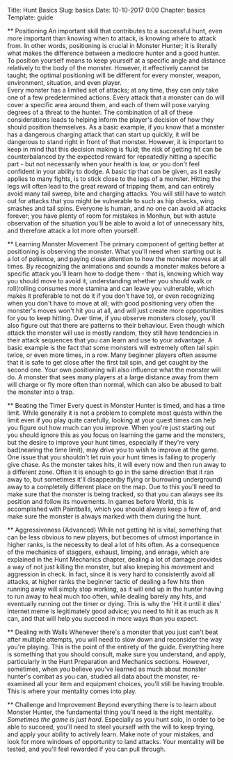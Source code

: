 Title: Hunt Basics
Slug: basics
Date: 10-10-2017 0:00
Chapter: basics
Template: guide

** Positioning
An important skill that contributes to a successful hunt, even more important than knowing when to attack, is knowing where to attack from. In other words, positioning is crucial in Monster Hunter; it is literally what makes the difference between a mediocre hunter and a good hunter. To position yourself means to keep yourself at a specific angle and distance relatively to the body of the monster. However, it effectively cannot be taught; the optimal positioning will be different for every monster, weapon, environment, situation, and even player.  
Every monster has a limited set of attacks; at any time, they can only take one of a few predetermined actions. Every attack that a monster can do will cover a specific area around them, and each of them will pose varying degrees of a threat to the hunter. The combination of all of these considerations leads to helping inform the player's decision of how they should position themselves. As a basic example, if you know that a monster has a dangerous charging attack that can start up quickly, it will be dangerous to stand right in front of that monster. However, it is important to keep in mind that this decision making is fluid; the risk of getting hit can be counterbalanced by the expected reward for repeatedly hitting a specific part - but not necessarily when your health is low, or you don't feel confident in your ability to dodge.
A basic tip that can be given, as it easily applies to many fights, is to stick close to the legs of a monster. Hitting the legs will often lead to the great reward of tripping them, and can entirely avoid many tail sweep, bite and charging attacks. You will still have to watch out for attacks that you might be vulnerable to such as hip checks, wing smashes and tail spins. Everyone is human, and no one can avoid all attacks forever; you have plenty of room for mistakes in Monhun, but with astute observation of the situation you'll be able to avoid a lot of unnecessary hits, and therefore attack a lot more often yourself.

** Learning Monster Movement
The primary component of getting better at positioning is observing the monster. What you'll need when starting out is a lot of patience, and paying close attention to how the monster moves at all times. By recognizing the animations and sounds a monster makes before a specific attack you'll learn how to dodge them - that is, knowing which way you should move to avoid it, understanding whether you should walk or roll(rolling consumes more stamina and can leave you vulnerable, which makes it preferable to not do it if you don't have to), or even recognizing when you don't have to move at all; with good positioning very often the monster's moves won't hit you at all, and will just create more opportunities for you to keep hitting.
Over time, if you observe monsters closely, you'll also figure out that there are patterns to their behaviour. Even though which attack the monster will use is mostly random, they still have tendencies in their attack sequences that you can learn and use to your advantage. A basic example is the fact that some monsters will extremely often tail spin twice, or even more times, in a row. Many beginner players often assume that it is safe to get close after the first tail spin, and get caught by the second one.
Your own positioning will also influence what the monster will do. A monster that sees many players at a large distance away from them will charge or fly more often than normal, which can also be abused to bait the monster into a trap.

** Beating the Timer
Every quest in Monster Hunter is timed, and has a time limit. While generally it is not a problem to complete most quests within the limit even if you play quite carefully, looking at your quest times can help you figure out how much can you improve. When you're just starting out you should ignore this as you focus on learning the game and the monsters, but the desire to improve your hunt times, especially if they're very bad(nearing the time limit), may drive you to wish to improve at the game.
One issue that you shouldn't let ruin your hunt times is failing to properly give chase. As the monster takes hits, it will every now and then run away to a different zone. Often it is enough to go in the same direction that it ran away to, but sometimes it'll disappear(by flying or burrowing underground) away to a completely different place on the map. Due to this you'll need to make sure that the monster is being tracked, so that you can always see its position and follow its movements. In games before World, this is accomplished with Paintballs, which you should always keep a few of, and make sure the monster is always marked with them during the hunt.

** Aggressiveness (Advanced)
While not getting hit is vital, something that can be less obvious to new players, but becomes of utmost importance in higher ranks, is the necessity to deal a lot of hits often. As a consequence of the mechanics of staggers, exhaust, limping, and enrage, which are explained in the Hunt Mechanics chapter, dealing a lot of damage provides a way of not just killing the monster, but also keeping his movement and aggression in check. In fact, since it is very hard to consistently avoid all attacks, at higher ranks the beginner tactic of dealing a few hits then running away will simply stop working, as it will end up in the hunter having to run away to heal much too often, while dealing barely any hits, and eventually running out the timer or dying. This is why the 'Hit it until it dies' internet meme is legitimately good advice; you need to hit it as much as it can, and that will help you succeed in more ways than you expect.

** Dealing with Walls
Whenever there's a monster that you just can't beat after multiple attempts, you will need to slow down and reconsider the way you're playing. This is the point of the entirety of the guide. Everything here is something that you should consult, make sure you understand, and apply, particularly in the Hunt Preparation and Mechanics sections. However, sometimes, when you believe you've learned as much about monster hunter's combat as you can, studied all data about the monster, re-examined all your item and equipment choices, you'll still be having trouble. This is where your mentality comes into play. 

** Challenge and Improvement
Beyond everything there is to learn about Monster Hunter, the fundamental thing you'll need is the right mentality. _Sometimes the game is just hard_. Especially as you hunt solo, in order to be able to succeed, you'll need to steel yourself with the will to keep trying, and apply your ability to actively learn. Make note of your mistakes, and look for more windows of opportunity to land attacks. Your mentality will be tested, and you'll feel rewarded if you can pull through.

